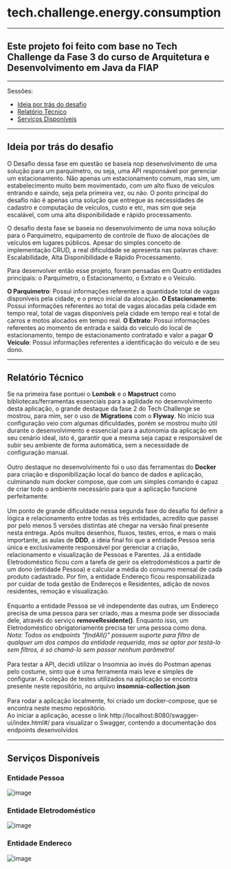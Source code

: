 # tech.challenge.energy.consumption

---
## Este projeto foi feito com base no Tech Challenge da Fase 3 do curso de Arquitetura e Desenvolvimento em Java da FIAP


---
Sessões:
- [Ideia por trás do desafio](#ideia-por-trás-do-desafio)
- [Relatório Técnico](#relatório-técnico)
- [Serviços Disponíveis](#serviços-disponíveis)


---
## Ideia por trás do desafio

O Desafio dessa fase em questão se baseia nop desenvolvimento de uma solução para um parquímetro, ou seja, uma API responsável por gerenciar um estacionamento. Não apenas um estacionamento comum, mas sim, um estabelecimento muito bem movimentado, com um alto
fluxo de veículos entrando e saindo, seja pela primeira vez, ou não. O ponto principal do desafio não é apenas uma solução que entregue as necessidades de cadastro e computação de veículos, custo e etc, mas sim que seja escalável, com uma alta disponibilidade
e rápido processamento.

O desafio desta fase se baseia no desenvolvimento de uma nova solução para o Parquimetro, equipamento de controle de fluxo de alocações de veículos em lugares públicos. Apesar do simples conceito de implementação CRUD, a real dificuldade se apresenta nas 
palavras chave: Escalabilidade, Alta Disponibilidade e Rápido Processamento. 

Para desenvolver então esse projeto, foram pensadas em Quatro entidades principais: o Parquimetro, o Estacionamento, o Extrato e o Veiculo.

**O Parquimetro**: Possui informações referentes a quantidade total de vagas disponíveis pela cidade, e o preço inicial da alocação.
**O Estacionamento**: Possui informações referentes ao total de vagas alocadas pela cidade em tempo real, total de vagas disponíveis pela cidade em tempo real e total de carros e motos alocados em tempo real.
**O Extrato**: Possui informações referentes ao momento de entrada e saída do veículo do local de estacionamento, tempo de estacionamento contratado e valor a pagar
**O Veiculo**: Possui informações referentes a identificação do veículo e de seu dono.

---
## Relatório Técnico

Se na primeira fase pontuei o **Lombok** e o **Mapstruct** como bibliotecas/ferramentas essenciais para a agilidade no desenvolvimento desta aplicação, o grande destaque da fase 2 do Tech Challenge se mostrou, para mim, ser o uso de **Migrations** com o **Flyway**.
No início sua configuração veio com algumas dificuldades, porém se mostrou muito útil durante o desenvolvimento e essencial para a autonomia da aplicação em seu cenário ideal, isto é, garantir que a mesma seja capaz e responsável de subir seu ambiente de
forma automática, sem a necessidade de configuração manual.
<br>
<br>
Outro destaque no desenvolvimento foi o uso das ferramentas do **Docker** para criação e disponibilização local do banco de dados e aplicação, culminando num docker compose, que com um simples comando é capaz de criar todo o ambiente necessário para que a aplicação
funcione perfeitamente.
<br>
<br>
Um ponto de grande dificuldade nessa segunda fase do desafio foi definir a lógica e relacionamento entre todas as três entidades, acredito que passei por pelo menos 5 versões distintas até chegar na versão final presente nesta entrega. Após muitos desenhos, fluxos,
testes, erros, e mais o mais importante, as aulas de **DDD**, a ideia final foi que a entidade Pessoa seria única e exclusivamente responsável por gerenciar a criação, relacionamento e visualização de Pessoas e Parentes. Já a entidade Eletrodoméstico ficou com a tarefa de gerir os eletrodomésticos a partir de um dono (entidade Pessoa) e calcular a média do consumo mensal de cada produto cadastrado.
Por fim, a entidade Endereço ficou responsabilizada por cuidar de toda gestão de Endereços e Residentes, adição de novos residentes, remoção e visualização.
<br>
<br>
Enquanto a entidade Pessoa se vê independente das outras, um Endereço precisa de uma pessoa para ser criado, mas a mesma pode ser dissociada dele, através do serviço **removeResidente()**. Enquanto isso, um Eletrodoméstico obrigatoriamente precisa ter uma 
pessoa como dona.
<br>
_Nota: Todos os endpoints "findAll()" possuem suporte para filtro de qualquer um dos campos da entidade requerida, mas se optar por testá-lo sem filtros, é só chamá-lo sem passar nenhum parâmetro!_
<br>
<br>
Para testar a API, decidi utilizar o Insomnia ao invés do Postman apenas pelo costume, sinto que é uma ferramenta mais leve e simples de configurar. A coleção de testes utilizados na aplicação se encontra presente neste repositório, no arquivo **insomnia-collection.json**
<br>
<br>
Para rodar a aplicação localmente, foi criado um docker-compose, que se encontra neste mesmo repositório.
<br>
Ao iniciar a aplicação, acesse o link http://localhost:8080/swagger-ui/index.html#/ para visualizar o Swagger, contendo a documentação dos endpoints desenvolvidos



---
## Serviços Disponíveis

### Entidade Pessoa

![image](https://github.com/henriquemt13/tech.challenge.energy.consumption.api/assets/47531611/053f33e7-3ed2-4d9f-a280-fd1b07983665)


### Entidade Eletrodoméstico
![image](https://github.com/henriquemt13/tech.challenge.energy.consumption.api/assets/47531611/417ba18e-28d2-42ed-b3a3-64722a146225)


### Entidade Endereco
![image](https://github.com/henriquemt13/tech.challenge.energy.consumption.api/assets/47531611/7c12a77c-0f5f-42f4-a641-104bc36d255e)



